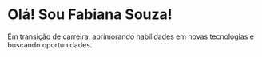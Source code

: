 # Olá! Sou Fabiana Souza!
Em transição de carreira, aprimorando habilidades em novas tecnologias e buscando oportunidades.
